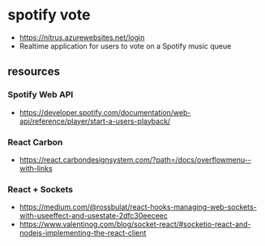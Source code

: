 # spotify vote

- https://nitrus.azurewebsites.net/login
- Realtime application for users to vote on a Spotify music queue

## resources

### Spotify Web API

- https://developer.spotify.com/documentation/web-api/reference/player/start-a-users-playback/

### React Carbon

- https://react.carbondesignsystem.com/?path=/docs/overflowmenu--with-links

### React + Sockets

- https://medium.com/@rossbulat/react-hooks-managing-web-sockets-with-useeffect-and-usestate-2dfc30eeceec
- https://www.valentinog.com/blog/socket-react/#socketio-react-and-nodejs-implementing-the-react-client

<!-- ## onboarding

- postman https://www.postman.com/downloads/
- spotify api https://developer.spotify.com/documentation/web-api/
- spotify api authentication, client secret and client id, https://developer.spotify.com/documentation/general/guides/authorization-guide/
- nodejs / npm, https://nodejs.org/en/download/
- react, `npm install`

## Git practices

- assign yourself issues
- branch, complete issue
- pull request, at least one reviewer
- merge, close issue

## wireframe

- https://wireframe.cc/LqTfuO desktop
- https://wireframe.cc/qSU3UX mobile

## useful links

- https://reactjs.org/, React
- https://developer.spotify.com/documentation/web-api/, Spotify
- https://socket.io/docs , Socketio
- https://react.carbondesignsystem.com/?path=/story/* , React Carbon Design
- https://github.com/manufont/react-swipeable-bottom-sheet, using this in mobile view to hide queue, but we can keep queue large vertically, which will be nice -->
